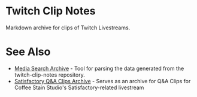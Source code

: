# Twitch Clip Notes

Markdown archive for clips of Twitch Livestreams.

# See Also

* [Media Search Archive](https://github.com/Satisfactory-Clips-Archive/Media-Search-Archive) - Tool for parsing the data generated from the twitch-clip-notes repository.
* [Satisfactory Q&A Clips Archive](https://clips.satisfactory.signpostmarv.name/) - Serves as an archive for Q&A Clips for Coffee Stain Studio's Satisfactory-related livestream
